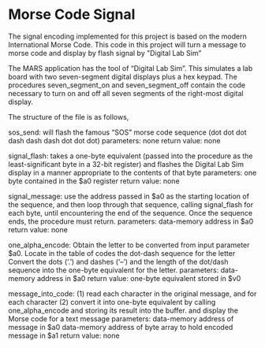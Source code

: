 # Morse Code Signal

The signal encoding implemented for this project is based on the modern International Morse Code. This code in this project will turn a message to morse code and display by flash signal by 
"Digital Lab Sim”

The MARS application has the tool of “Digital Lab Sim”. This simulates a lab board with two seven-segment digital displays plus a hex keypad. The procedures seven_segment_on and seven_segment_off contain the code necessary to turn on and off all seven segments of the right-most digital display.

The structure of the file is as follows,

sos_send:
will flash the famous “SOS” morse code sequence (dot dot dot dash dash dash dot dot dot)
parameters: none 
return value: none

signal_flash:
takes a one-byte equivalent (passed into the procedure as the least-significant byte in a 32-bit register) and flashes the Digital Lab Sim display in a manner appropriate to the contents of that byte
parameters: one byte contained in the $a0 
register return value: none

signal_message:
use the address passed in $a0 as the starting location of the sequence, and then loop through that sequence, calling signal_flash for each byte, until encountering the end of the sequence. Once the sequence ends, the procedure must return.
parameters: data-memory address in $a0 
return value: none

one_alpha_encode:
Obtain the letter to be converted from input parameter $a0.
Locate in the table of codes the dot-dash sequence for the letter
Convert the dots (‘.’) and dashes (‘–’) and the length of the dot/dash sequence
into the one-byte equivalent for the letter.
parameters: data-memory address in $a0 
return value: one-byte equivalent stored in $v0


message_into_code:
(1) read each character in the original message, and for each character 
(2) convert it into one-byte equivalent by calling one_alpha_encode and storing its result into the buffer. 
and display the Morse code for a text message
parameters:
data-memory address of message in $a0
data-memory address of byte array to hold encoded message in $a1
return value: none
